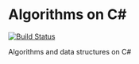 # Algorithms on C#

[![Build Status](https://travis-ci.org/yuriyshapovalov/algorithms-csharp.svg?branch=master)](https://travis-ci.org/yuriyshapovalov/algorithms-csharp)

Algorithms and data structures on C#

